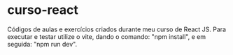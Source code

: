 # curso-react #
Códigos de aulas e exercícios criados durante meu curso de React JS.
Para executar e testar utilize o vite, dando o comando: 
"npm install",
e em seguida:
"npm run dev".
